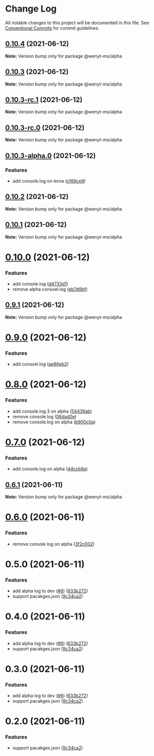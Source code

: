 # Change Log

All notable changes to this project will be documented in this file.
See [Conventional Commits](https://conventionalcommits.org) for commit guidelines.

## [0.10.4](https://github.com/wenytang-ms-123/TestSecrets/compare/@wenyt-ms/alpha@0.10.3...@wenyt-ms/alpha@0.10.4) (2021-06-12)

**Note:** Version bump only for package @wenyt-ms/alpha





## [0.10.3](https://github.com/wenytang-ms-123/TestSecrets/compare/@wenyt-ms/alpha@0.10.3-rc.1...@wenyt-ms/alpha@0.10.3) (2021-06-12)

**Note:** Version bump only for package @wenyt-ms/alpha





## [0.10.3-rc.1](https://github.com/wenytang-ms-123/TestSecrets/compare/@wenyt-ms/alpha@0.10.3-rc.0...@wenyt-ms/alpha@0.10.3-rc.1) (2021-06-12)

**Note:** Version bump only for package @wenyt-ms/alpha





## [0.10.3-rc.0](https://github.com/wenytang-ms-123/TestSecrets/compare/@wenyt-ms/alpha@0.10.3-alpha.0...@wenyt-ms/alpha@0.10.3-rc.0) (2021-06-12)

**Note:** Version bump only for package @wenyt-ms/alpha





## [0.10.3-alpha.0](https://github.com/wenytang-ms-123/TestSecrets/compare/@wenyt-ms/alpha@0.10.2...@wenyt-ms/alpha@0.10.3-alpha.0) (2021-06-12)


### Features

* add console.log on lerna ([cf69ce9](https://github.com/wenytang-ms-123/TestSecrets/commit/cf69ce9f0a2394d9dffc5ab04c6e839ad1fecb88))





## [0.10.2](https://github.com/wenytang-ms-123/TestSecrets/compare/@wenyt-ms/alpha@0.10.1...@wenyt-ms/alpha@0.10.2) (2021-06-12)

**Note:** Version bump only for package @wenyt-ms/alpha





## [0.10.1](https://github.com/wenytang-ms-123/TestSecrets/compare/@wenyt-ms/alpha@0.10.0...@wenyt-ms/alpha@0.10.1) (2021-06-12)

**Note:** Version bump only for package @wenyt-ms/alpha





# [0.10.0](https://github.com/wenytang-ms-123/TestSecrets/compare/@wenyt-ms/alpha@0.9.1...@wenyt-ms/alpha@0.10.0) (2021-06-12)


### Features

* add console.log ([d4733d1](https://github.com/wenytang-ms-123/TestSecrets/commit/d4733d1e784d3ee1d3a496d0c405d54e2e8b4e41))
* remove alpha consoel.log ([eb7d9bf](https://github.com/wenytang-ms-123/TestSecrets/commit/eb7d9bf99949cab84f72616ef72f9538f217051c))





## [0.9.1](https://github.com/wenytang-ms-123/TestSecrets/compare/@wenyt-ms/alpha@0.9.0...@wenyt-ms/alpha@0.9.1) (2021-06-12)

**Note:** Version bump only for package @wenyt-ms/alpha





# [0.9.0](https://github.com/wenytang-ms-123/TestSecrets/compare/@wenyt-ms/alpha@0.8.0...@wenyt-ms/alpha@0.9.0) (2021-06-12)


### Features

* add consoel.log ([ae86eb2](https://github.com/wenytang-ms-123/TestSecrets/commit/ae86eb2b2a6494983da6ed686c8224ea8801c259))





# [0.8.0](https://github.com/wenytang-ms-123/TestSecrets/compare/@wenyt-ms/alpha@0.7.0...@wenyt-ms/alpha@0.8.0) (2021-06-12)


### Features

* add console.log 3 on alpha ([54439ab](https://github.com/wenytang-ms-123/TestSecrets/commit/54439abbc03961f3d196537424539daa8bd928fa))
* remove console.log ([06dad0e](https://github.com/wenytang-ms-123/TestSecrets/commit/06dad0e01df48c136e243c4a5b36546aa9405a27))
* remove console.log on alpha ([b900c0a](https://github.com/wenytang-ms-123/TestSecrets/commit/b900c0a6c2552201f4826439387cf333f0949083))





# [0.7.0](https://github.com/wenytang-ms-123/TestSecrets/compare/@wenyt-ms/alpha@0.6.1...@wenyt-ms/alpha@0.7.0) (2021-06-12)


### Features

* add console.log on alpha ([44ccb9a](https://github.com/wenytang-ms-123/TestSecrets/commit/44ccb9acb6b9f38ed6bef11389cfa769b68e9c9e))





## [0.6.1](https://github.com/wenytang-ms-123/TestSecrets/compare/@wenyt-ms/alpha@0.6.0...@wenyt-ms/alpha@0.6.1) (2021-06-11)

**Note:** Version bump only for package @wenyt-ms/alpha





# [0.6.0](https://github.com/wenytang-ms-123/TestSecrets/compare/@wenyt-ms/alpha@0.5.0...@wenyt-ms/alpha@0.6.0) (2021-06-11)


### Features

* remove console log on alpha ([3f2c002](https://github.com/wenytang-ms-123/TestSecrets/commit/3f2c002679623b099babbe89220c6fec9b1b1fa7))





# 0.5.0 (2021-06-11)


### Features

* add alpha log to dev ([#6](https://github.com/wenytang-ms-123/TestSecrets/issues/6)) ([633b272](https://github.com/wenytang-ms-123/TestSecrets/commit/633b2722fe871fe8a7f519d4f54e00be36f71165))
* support pacakges.json ([9c34ca2](https://github.com/wenytang-ms-123/TestSecrets/commit/9c34ca2b4908ff163b48870810fe583ff171bfa7))





# 0.4.0 (2021-06-11)


### Features

* add alpha log to dev ([#6](https://github.com/wenytang-ms-123/TestSecrets/issues/6)) ([633b272](https://github.com/wenytang-ms-123/TestSecrets/commit/633b2722fe871fe8a7f519d4f54e00be36f71165))
* support pacakges.json ([9c34ca2](https://github.com/wenytang-ms-123/TestSecrets/commit/9c34ca2b4908ff163b48870810fe583ff171bfa7))





# 0.3.0 (2021-06-11)


### Features

* add alpha log to dev ([#6](https://github.com/wenytang-ms-123/TestSecrets/issues/6)) ([633b272](https://github.com/wenytang-ms-123/TestSecrets/commit/633b2722fe871fe8a7f519d4f54e00be36f71165))
* support pacakges.json ([9c34ca2](https://github.com/wenytang-ms-123/TestSecrets/commit/9c34ca2b4908ff163b48870810fe583ff171bfa7))





# 0.2.0 (2021-06-11)


### Features

* support pacakges.json ([9c34ca2](https://github.com/wenytang-ms-123/TestSecrets/commit/9c34ca2b4908ff163b48870810fe583ff171bfa7))
